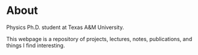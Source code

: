 # About 

Physics Ph.D. student at Texas A&M University.  

This webpage is a repository of projects, lectures, notes, publications, and things I find interesting.
